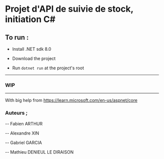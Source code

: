 # Projet d'API de suivie de stock, initiation C#

## To run :

- Install .NET sdk 8.0

- Download the project

- Run `dotnet run` at the project's root

---
### WIP
---


With big help from https://learn.microsoft.com/en-us/aspnet/core
  

### Auteurs ;

-- Fabien ARTHUR

-- Alexandre XIN

-- Gabriel GARCIA

-- Mathieu DENIEUL LE DIRAISON
